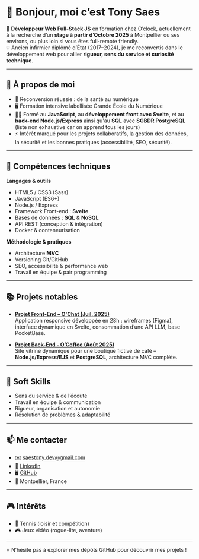 # 👋 Bonjour, moi c’est Tony Saes

🎯 **Développeur Web Full-Stack JS** en formation chez [O’clock](https://oclock.io), actuellement à la recherche d’un **stage à partir d’Octobre 2025** à Montpellier ou ses environs, ou plus loin si vous êtes full-remote friendly.  
💡 Ancien infirmier diplômé d’État (2017–2024), je me reconvertis dans le développement web pour allier **rigueur, sens du service et curiosité technique**.

---

## 🚀 À propos de moi

- 🔄 Reconversion réussie : de la santé au numérique  
- 🖥️ Formation intensive labellisée Grande École du Numérique  
- 👨‍💻 Formé au **JavaScript**, au **développement front avec Svelte**, et au **back-end Node.js/Express** ainsi qu'au **SQL** avec **SGBDR PostgreSQL** (liste non exhaustive car on apprend tous les jours) 
- ⚡ Intérêt marqué pour les projets collaboratifs, la gestion des données, la sécurité et les bonnes pratiques (accessibilité, SEO, sécurité).

---

## 🧰 Compétences techniques

**Langages & outils**  
- HTML5 / CSS3 (Sass)  
- JavaScript (ES6+)  
- Node.js / Express  
- Framework Front-end : **Svelte**  
- Bases de données : **SQL** & **NoSQL**  
- API REST (conception & intégration)  
- Docker & conteneurisation  

**Méthodologie & pratiques**  
- Architecture **MVC**  
- Versioning Git/GitHub  
- SEO, accessibilité & performance web  
- Travail en équipe & pair programming  

---

## 📚 Projets notables

- [**Projet Front-End – O'Chat (Juil. 2025)**](https://github.com/TonySaes/Projet_Ochat)  
  Application responsive développée en 28h : wireframes (Figma), interface dynamique en Svelte, consommation d’une API LLM, base PocketBase.

- [**Projet Back-End - O’Coffee (Août 2025)**](https://github.com/TonySaes/Ocoffee_node.js_express)  
  Site vitrine dynamique pour une boutique fictive de café – **Node.js/Express/EJS** et **PostgreSQL**, architecture MVC complète. 

---

## 🤝 Soft Skills

- Sens du service & de l’écoute  
- Travail en équipe & communication  
- Rigueur, organisation et autonomie  
- Résolution de problèmes & adaptabilité  

---

## 📫 Me contacter

- ✉️ saestony.dev@gmail.com  
- 💼 [LinkedIn](https://www.linkedin.com/in/tony-saes-3a7a92366/)  
- 🖥️ [GitHub](https://github.com/TonySaes)  
- 📍 Montpellier, France  

---

## 🎮 Intérêts

- 🎾 Tennis (loisir et compétition)  
- 🎮 Jeux vidéo (rogue-lite, aventure)  

---

⭐ N’hésite pas à explorer mes dépôts GitHub pour découvrir mes projets !
